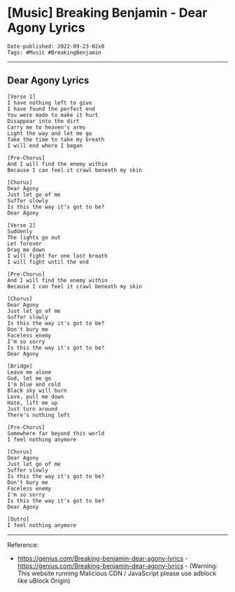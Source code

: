 # [Music] Breaking Benjamin - Dear Agony Lyrics

```
Date-published: 2022-09-23-02x0
Tags: #Music #BreakingBenjamin
```

---

## Dear Agony Lyrics

```
[Verse 1]
I have nothing left to give
I have found the perfect end
You were made to make it hurt
Disappear into the dirt
Carry me to heaven's arms
Light the way and let me go
Take the time to take my breath
I will end where I began

[Pre-Chorus]
And I will find the enemy within
Because I can feel it crawl beneath my skin

[Chorus]
Dear Agony
Just let go of me
Suffer slowly
Is this the way it's got to be?
Dear Agony

[Verse 2]
Suddenly
The lights go out
Let forever
Drag me down
I will fight for one last breath
I will fight until the end

[Pre-Chorus]
And I will find the enemy within
Because I can feel it crawl beneath my skin

[Chorus]
Dear Agony
Just let go of me
Suffer slowly
Is this the way it's got to be?
Don't bury me
Faceless enemy
I'm so sorry
Is this the way it's got to be?
Dear Agony

[Bridge]
Leave me alone
God, let me go
I'm blue and cold
Black sky will burn
Love, pull me down
Hate, lift me up
Just turn around
There's nothing left

[Pre-Chorus]
Somewhere far beyond this world
I feel nothing anymore

[Chorus]
Dear Agony
Just let go of me
Suffer slowly
Is this the way it's got to be?
Don't bury me
Faceless enemy
I'm so sorry
Is this the way it's got to be?
Dear Agony

[Outro]
I feel nothing anymore
```

---

Reference:

* <https://genius.com/Breaking-benjamin-dear-agony-lyrics> -https://genius.com/Breaking-benjamin-dear-agony-lyrics - (Warning: This website running Malicious CDN / JavaScript please use adblock like uBlock Origin)

